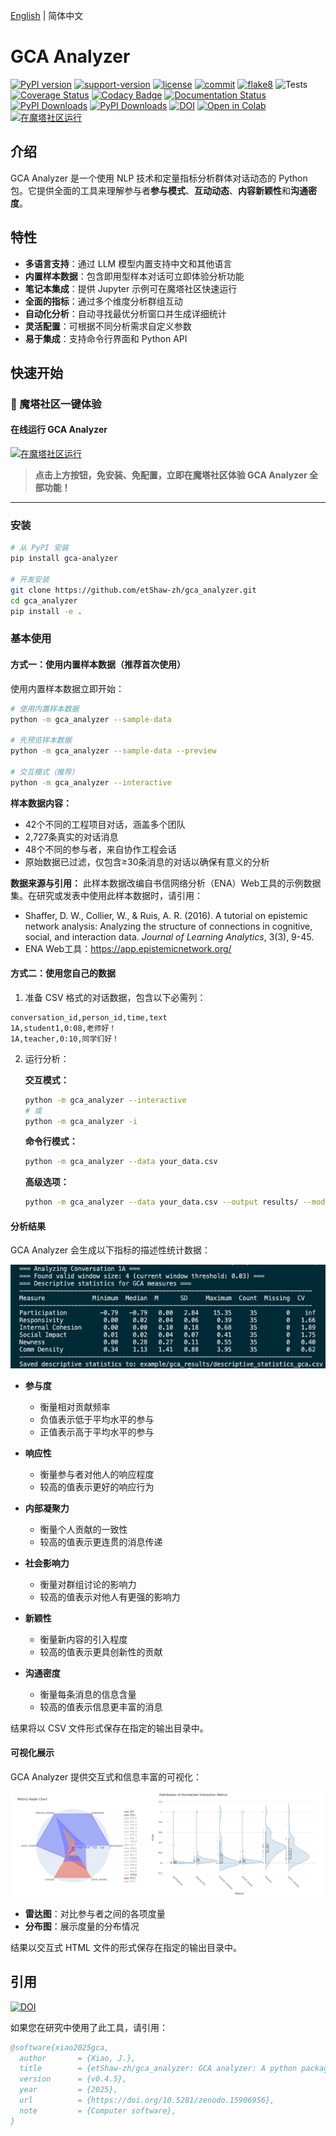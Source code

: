 [English](README.md) | 简体中文
# GCA Analyzer

[![PyPI version](https://badge.fury.io/py/gca-analyzer.svg)](https://pypi.org/project/gca-analyzer)
[![support-version](https://img.shields.io/pypi/pyversions/gca-analyzer)](https://img.shields.io/pypi/pyversions/gca-analyzer)
[![license](https://img.shields.io/github/license/etShaw-zh/gca_analyzer)](https://github.com/etShaw-zh/gca_analyzer/blob/master/LICENSE)
[![commit](https://img.shields.io/github/last-commit/etShaw-zh/gca_analyzer)](https://github.com/etShaw-zh/gca_analyzer/commits/master)
[![flake8](https://github.com/etShaw-zh/gca_analyzer/workflows/lint/badge.svg)](https://github.com/etShaw-zh/gca_analyzer/actions?query=workflow%3ALint)
![Tests](https://github.com/etShaw-zh/gca_analyzer/actions/workflows/python-test.yml/badge.svg)
[![Coverage Status](https://codecov.io/gh/etShaw-zh/gca_analyzer/branch/main/graph/badge.svg?token=GLAVYYCD9L)](https://codecov.io/gh/etShaw-zh/gca_analyzer)
[![Codacy Badge](https://app.codacy.com/project/badge/Grade/581d2fea968f4b0ab821c8b3d94eaac0)](https://app.codacy.com/gh/etShaw-zh/gca_analyzer/dashboard?utm_source=gh&utm_medium=referral&utm_content=&utm_campaign=Badge_grade)
[![Documentation Status](https://readthedocs.org/projects/gca-analyzer/badge/?version=latest)](https://gca-analyzer.readthedocs.io/en/latest/?badge=latest)
[![PyPI Downloads](https://static.pepy.tech/badge/gca-analyzer)](https://pepy.tech/projects/gca-analyzer)
[![PyPI Downloads](https://static.pepy.tech/badge/gca-analyzer/month)](https://pepy.tech/projects/gca-analyzer)
[![DOI](https://zenodo.org/badge/915395583.svg)](https://doi.org/10.5281/zenodo.14647250)
[![Open in Colab](https://colab.research.google.com/assets/colab-badge.svg)](https://colab.research.google.com/drive/11TC3wzCmP0r2axRUc1FuyWOBiZS1j-Qg?usp=sharing)
[![在魔塔社区运行](https://img.shields.io/badge/ModelScope-Run%20in%20Community-blue?logo=appveyor)](https://modelscope.cn/notebook/share/ipynb/9d562da5/base_usage.ipynb.ipynb)

## 介绍

GCA Analyzer 是一个使用 NLP 技术和定量指标分析群体对话动态的 Python 包。它提供全面的工具来理解参与者**参与模式**、**互动动态**、**内容新颖性**和**沟通密度**。

## 特性

- **多语言支持**：通过 LLM 模型内置支持中文和其他语言
- **内置样本数据**：包含即用型样本对话可立即体验分析功能
- **笔记本集成**：提供 Jupyter 示例可在魔塔社区快速运行
- **全面的指标**：通过多个维度分析群组互动
- **自动化分析**：自动寻找最优分析窗口并生成详细统计
- **灵活配置**：可根据不同分析需求自定义参数
- **易于集成**：支持命令行界面和 Python API

## 快速开始
### 🚀 魔塔社区一键体验

#### 在线运行 GCA Analyzer

[![在魔塔社区运行](https://img.shields.io/badge/ModelScope-Run%20in%20Community-blue?logo=appveyor&style=for-the-badge)](https://modelscope.cn/notebook/share/ipynb/9d562da5/base_usage.ipynb.ipynb)

> **点击上方按钮，免安装、免配置，立即在魔塔社区体验 GCA Analyzer 全部功能！**

---

### 安装

```bash
# 从 PyPI 安装
pip install gca-analyzer

# 开发安装
git clone https://github.com/etShaw-zh/gca_analyzer.git
cd gca_analyzer
pip install -e .
```

### 基本使用

#### 方式一：使用内置样本数据（推荐首次使用）

使用内置样本数据立即开始：

```bash
# 使用内置样本数据
python -m gca_analyzer --sample-data

# 先预览样本数据
python -m gca_analyzer --sample-data --preview

# 交互模式（推荐）
python -m gca_analyzer --interactive
```

**样本数据内容：**
- 42个不同的工程项目对话，涵盖多个团队
- 2,727条真实的对话消息
- 48个不同的参与者，来自协作工程会话
- 原始数据已过滤，仅包含≥30条消息的对话以确保有意义的分析

**数据来源与引用：**
此样本数据改编自书信网络分析（ENA）Web工具的示例数据集。在研究或发表中使用此样本数据时，请引用：

- Shaffer, D. W., Collier, W., & Ruis, A. R. (2016). A tutorial on epistemic network analysis: Analyzing the structure of connections in cognitive, social, and interaction data. *Journal of Learning Analytics*, 3(3), 9-45.
- ENA Web工具：https://app.epistemicnetwork.org/

#### 方式二：使用您自己的数据

1. 准备 CSV 格式的对话数据，包含以下必需列：
```
conversation_id,person_id,time,text
1A,student1,0:08,老师好！
1A,teacher,0:10,同学们好！
```

2. 运行分析：

   **交互模式：**
   ```bash
   python -m gca_analyzer --interactive
   # 或
   python -m gca_analyzer -i
   ```

   **命令行模式：**
   ```bash
   python -m gca_analyzer --data your_data.csv
   ```

   **高级选项：**
   ```bash
   python -m gca_analyzer --data your_data.csv --output results/ --model-name your-model --console-level INFO
   ```

#### 分析结果

GCA Analyzer 会生成以下指标的描述性统计数据：

![描述性统计](/docs/_static/gca_results.jpg)

- **参与度**
  - 衡量相对贡献频率
  - 负值表示低于平均水平的参与
  - 正值表示高于平均水平的参与

- **响应性**
  - 衡量参与者对他人的响应程度
  - 较高的值表示更好的响应行为

- **内部凝聚力**
  - 衡量个人贡献的一致性
  - 较高的值表示更连贯的消息传递

- **社会影响力**
  - 衡量对群组讨论的影响力
  - 较高的值表示对他人有更强的影响力

- **新颖性**
  - 衡量新内容的引入程度
  - 较高的值表示更具创新性的贡献

- **沟通密度**
  - 衡量每条消息的信息含量
  - 较高的值表示信息更丰富的消息

结果将以 CSV 文件形式保存在指定的输出目录中。

#### 可视化展示

GCA Analyzer 提供交互式和信息丰富的可视化：

![GCA分析结果](/docs/_static/vizs.png)

- **雷达图**：对比参与者之间的各项度量
- **分布图**：展示度量的分布情况

结果以交互式 HTML 文件的形式保存在指定的输出目录中。

## 引用
[![DOI](https://zenodo.org/badge/915395583.svg)](https://doi.org/10.5281/zenodo.14647250)

如果您在研究中使用了此工具，请引用：

```bibtex
@software{xiao2025gca,
  author       = {Xiao, J.},
  title        = {etShaw-zh/gca_analyzer: GCA analyzer: A python package for group communication analysis},
  version      = {v0.4.5},
  year         = {2025},
  url          = {https://doi.org/10.5281/zenodo.15906956},
  note         = {Computer software},
}
```
